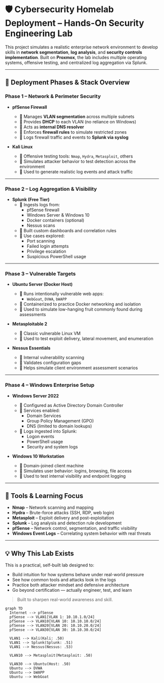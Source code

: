 # 🛡️ Cybersecurity Homelab Deployment – Hands-On Security Engineering Lab

This project simulates a realistic enterprise network environment to develop skills in **network segmentation**, **log analysis**, and **security controls implementation**. Built on **Proxmox**, the lab includes multiple operating systems, offensive testing, and centralized log aggregation via Splunk.

---

## 🔧 Deployment Phases & Stack Overview

### Phase 1 – Network & Perimeter Security
- **pfSense Firewall**
  - 🔹 Manages **VLAN segmentation** across multiple subnets
  - 🔹 Provides **DHCP** to each VLAN (no reliance on Windows)
  - 🔹 Acts as **internal DNS resolver**
  - 🔹 Enforces **firewall rules** to simulate restricted zones
  - 🔹 Logs firewall traffic and events to **Splunk via syslog**

- **Kali Linux**
  - 🔹 Offensive testing tools: `Nmap`, `Hydra`, `Metasploit`, others
  - 🔹 Simulates attacker behavior to test detection across the environment
  - 🔹 Used to generate realistic log events and attack traffic

---

### Phase 2 – Log Aggregation & Visibility
- **Splunk (Free Tier)**
  - 🔹 Ingests logs from:
    - pfSense firewall
    - Windows Server & Windows 10
    - Docker containers (optional)
    - Nessus scans
  - 🔹 Built custom dashboards and correlation rules
  - 🔹 Use cases explored:
    - Port scanning
    - Failed login attempts
    - Privilege escalation
    - Suspicious PowerShell usage

---

### Phase 3 – Vulnerable Targets
- **Ubuntu Server (Docker Host)**
  - 🔹 Runs intentionally vulnerable web apps:
    - `WebGoat`, `DVWA`, `bWAPP`
  - 🔹 Containerized to practice Docker networking and isolation
  - 🔹 Used to simulate low-hanging fruit commonly found during assessments

- **Metasploitable 2**
  - 🔹 Classic vulnerable Linux VM
  - 🔹 Used to test exploit delivery, lateral movement, and enumeration

- **Nessus Essentials**
  - 🔹 Internal vulnerability scanning
  - 🔹 Validates configuration gaps
  - 🔹 Helps simulate client environment assessment scenarios

---

### Phase 4 – Windows Enterprise Setup
- **Windows Server 2022**
  - 🔹 Configured as Active Directory Domain Controller
  - 🔹 Services enabled:
    - Domain Services
    - Group Policy Management (GPO)
    - DNS (limited to domain lookups)
  - 🔹 Logs ingested into Splunk:
    - Logon events
    - PowerShell usage
    - Security and system logs

- **Windows 10 Workstation**
  - 🔹 Domain-joined client machine
  - 🔹 Simulates user behavior: logins, browsing, file access
  - 🔹 Used to test internal visibility and endpoint logging

---

## 🧪 Tools & Learning Focus

- **Nmap** – Network scanning and mapping
- **Hydra** – Brute-force attacks (SSH, RDP, web login)
- **Metasploit** – Exploit delivery and post-exploitation
- **Splunk** – Log analysis and detection rule development
- **pfSense** – Network control, segmentation, and traffic visibility
- **Windows Event Logs** – Correlating system behavior with real threats

---

## 💡 Why This Lab Exists

This is a practical, self-built lab designed to:

- Build intuition for how systems behave under real-world pressure
- See how common tools and attacks look in the logs
- Practice both attacker mindset and defensive architecture
- Go beyond certification — actually engineer, test, and learn

> Built to sharpen real-world awareness and skill.

```mermaid
graph TD
  Internet --> pfSense
  pfSense --> VLAN1[VLAN 1: 10.10.1.0/24]
  pfSense --> VLAN10[VLAN 10: 10.10.10.0/24]
  pfSense --> VLAN20[VLAN 20: 10.10.20.0/24]
  pfSense --> VLAN30[VLAN 30: 10.10.30.0/24]

  VLAN1 --> Kali(Kali: .50)
  VLAN1 --> Splunk(Splunk: .51)
  VLAN1 --> Nessus(Nessus: .53)

  VLAN10 --> Metasploit(Metasploit: .50)

  VLAN30 --> Ubuntu(Host: .50)
  Ubuntu --> DVWA
  Ubuntu --> bWAPP
  Ubuntu --> WebGoat


